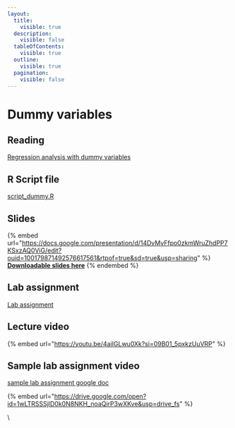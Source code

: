 ```yaml
---
layout:
  title:
    visible: true
  description:
    visible: false
  tableOfContents:
    visible: true
  outline:
    visible: true
  pagination:
    visible: false
---
```


# Dummy variables

## Reading

[Regression analysis with dummy variables](https://drive.google.com/file/d/1XVY6DkY5qRWzOT1gGY\_M9sXW1fy7YbK8/view?usp=sharing)

## R Script file

[script\_dummy.R](https://drive.google.com/open?id=1Q151VBvC3s0SG1R8P9Yb\_0xGSku\_8hkj\&usp=drive\_fs)

## Slides

{% embed url="https://docs.google.com/presentation/d/14DvMvFfpo0zkmWruZhdPP7KSxzAQ0ViG/edit?ouid=100179871492576617561&rtpof=true&sd=true&usp=sharing" %}
[**Downloadable slides here**](https://docs.google.com/presentation/d/14DvMvFfpo0zkmWruZhdPP7KSxzAQ0ViG/edit?usp=sharing\&ouid=100179871492576617561\&rtpof=true\&sd=true)
{% endembed %}

## Lab assignment

[Lab assignment](https://docs.google.com/document/d/14FBUCAwOlsBc5oq3k4p4NT0s3RCg2EzH/edit?usp=sharing\&ouid=100179871492576617561\&rtpof=true\&sd=true)

## Lecture video

{% embed url="https://youtu.be/4ajIGLwu0Xk?si=09B01_5pxkzUuVRP" %}

## Sample lab assignment video <a href="#sample-lab-assignment-video" id="sample-lab-assignment-video"></a>

[sample lab assignment google doc](https://docs.google.com/document/d/1V-FicIfqEGZZvaZMUAlwe7rDS0crTjQZ/edit?usp=sharing\&ouid=100179871492576617561\&rtpof=true\&sd=true)

{% embed url="https://drive.google.com/open?id=1wLTRSSSjlD0k0N8NKH_noaQirP3wXKve&usp=drive_fs" %}



\
